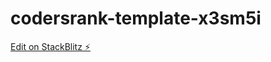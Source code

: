 # codersrank-template-x3sm5i

[Edit on StackBlitz ⚡️](https://stackblitz.com/edit/codersrank-template-x3sm5i)